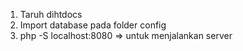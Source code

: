 1. Taruh dihtdocs
2. Import database pada folder config
3. php -S localhost:8080 => untuk menjalankan server

